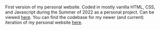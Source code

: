 First version of my personal website. Coded in mostly vanilla HTML, CSS, and Javascript during the Summer of 2022 as a personal project. Can be viewed [here](https://v1.kenibenj.com). You can find the codebase for my newer (and current) iteration of my personal website [here]([https://www.codecademy.com/pages/contribute-docs](https://github.com/kenibenj/kenibenj.github.io)https://github.com/kenibenj/kenibenj.github.io).

